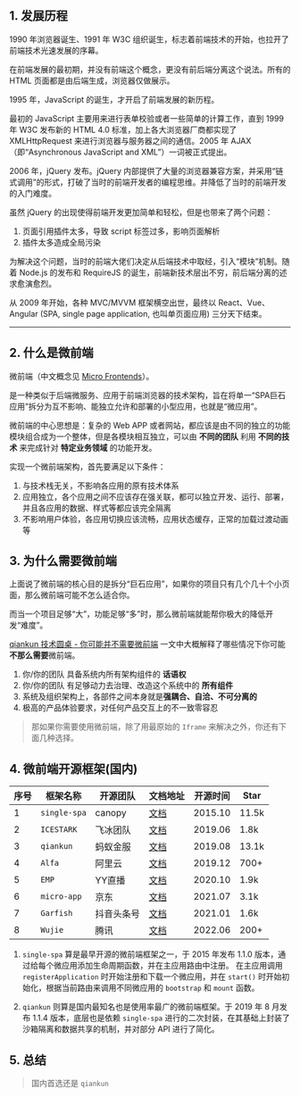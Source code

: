 ## 1. 发展历程

1990 年浏览器诞生、1991 年 W3C 组织诞生，标志着前端技术的开始，也拉开了前端技术光速发展的序幕。

在前端发展的最初期，并没有前端这个概念，更没有前后端分离这个说法。所有的 HTML 页面都是由后端生成，浏览器仅做展示。

1995 年，JavaScript 的诞生，才开启了前端发展的新历程。

最初的 JavaScript 主要用来进行表单校验或者一些简单的计算工作，直到 1999 年 W3C 发布新的 HTML 4.0 标准，加上各大浏览器厂商都实现了 XMLHttpRequest 来进行浏览器与服务器之间的通信。2005 年 AJAX（即“Asynchronous JavaScript and XML”）一词被正式提出。

2006 年，jQuery 发布。jQuery 内部提供了大量的浏览器兼容方案，并采用“链式调用”的形式，打破了当时的前端开发者的编程思维。并降低了当时的前端开发的入门难度。

虽然 jQuery 的出现使得前端开发更加简单和轻松，但是也带来了两个问题：

1. 页面引用插件太多，导致 script 标签过多，影响页面解析
2. 插件太多造成全局污染

为解决这个问题，当时的前端大佬们决定从后端技术中取经，引入“模块”机制。随着 Node.js 的发布和 RequireJS 的诞生，前端新技术层出不穷，前后端分离的述求愈演愈烈。

从 2009 年开始，各种 MVC/MVVM 框架横空出世，最终以 React、Vue、Angular (SPA, single page application, 也叫单页面应用) 三分天下结束。

---

## 2. 什么是微前端

微前端（中文概念见 [Micro Frontends](https://swearer23.github.io/micro-frontends/)）。

是一种类似于后端微服务、应用于前端浏览器的技术架构，旨在将单一“SPA巨石应用”拆分为互不影响、能独立允许和部署的小型应用，也就是“微应用”。

微前端的中心思想是：复杂的 Web APP 或者网站，都应该是由不同的独立的功能模块组合成为一个整体，但是各模块相互独立，可以由 **不同的团队** 利用 **不同的技术** 来完成针对 **特定业务领域** 的功能开发。

实现一个微前端架构，首先要满足以下条件：

1. 与技术栈无关，不影响各应用的原有技术体系
2. 应用独立，各个应用之间不应该存在强关联，都可以独立开发、运行、部署，并且各应用的数据、样式等都应该完全隔离
3. 不影响用户体验，各应用切换应该流畅，应用状态缓存，正常的加载过渡动画等

## 3. 为什么需要微前端

上面说了微前端的核心目的是拆分“巨石应用”，如果你的项目只有几个几十个小页面，那么微前端可能不怎么适合你。

而当一个项目足够“大”，功能足够“多”时，那么微前端就能帮你极大的降低开发“难度”。

[qiankun 技术圆桌 - 你可能并不需要微前端](https://www.yuque.com/kuitos/gky7yw/fy3qri#f192e51d) 一文中大概解释了哪些情况下你可能**不那么需要**微前端。

1. 你/你的团队 具备系统内所有架构组件的 **话语权**
2. 你/你的团队 有足够动力去治理、改造这个系统中的 **所有组件**
3. 系统及组织架构上，各部件之间本身就是**强耦合、自洽、不可分离的**
4. 极高的产品体验要求，对任何产品交互上的不一致零容忍

> 那如果你需要使用微前端，除了用最原始的 `Iframe` 来解决之外，你还有下面几种选择。

## 4. 微前端开源框架(国内)

| 序号  | 框架名称         | 开源团队    | 文档地址                                                                  | 开源时间    | Star  |
|-----|--------------|---------|-----------------------------------------------------------------------|---------|-------|
| 1   | `single-spa` | canopy  | [文档](https://zh-hans.single-spa.js.org/docs/getting-started-overview) | 2015.10 | 11.5k |
| 2   | `ICESTARK`   | 飞冰团队    | [文档](https://icestark.gitee.io/docs/guide/)                           | 2019.06 | 1.8k  |
| 3   | `qiankun`    | 蚂蚁金服    | [文档](https://qiankun.umijs.org/zh)                                    | 2019.08 | 13.1k |
| 4   | `Alfa`       | 阿里云     | [文档](https://alfajs.io/docs/intro.html)                               | 2019.12 | 700+  |
| 5   | `EMP`        | YY直播    | [文档](https://emp2.netlify.app/)                                       | 2020.10 | 1.9k  |
| 6   | `micro-app`  | 京东      | [文档](https://zeroing.jd.com/micro-app/docs.html#/)                    | 2021.07 | 3.1k  |
| 7   | `Garfish`    | 抖音头条号   | [文档](https://www.garfishjs.org/guide/)                                | 2021.01 | 1.6k  |
| 8   | `Wujie`      | 腾讯      | [文档](https://wujie-micro.github.io/doc/)                              | 2022.06 | 200+  |

1. `single-spa` 算是最早开源的微前端框架之一，于 2015 年发布 1.1.0 版本，通过给每个微应用添加生命周期函数，并在主应用路由中注册。
在主应用调用 `registerApplication` 时开始注册和下载一个微应用，并在 `start()` 时开始初始化，根据当前路由来调用不同微应用的 `bootstrap` 和 `mount` 函数。

2. `qiankun` 则算是国内最知名也是使用率最广的微前端框架。于 2019 年 8 月发布 1.1.4 版本，底层也是依赖 `single-spa` 进行的二次封装，在其基础上封装了沙箱隔离和数据共享的机制，并对部分 API 进行了简化。

## 5. 总结

> 国内首选还是 `qiankun`

